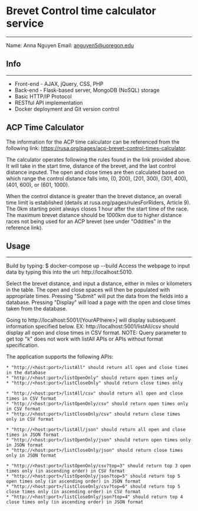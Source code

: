 # Brevet Control time calculator service
------
Name: Anna Nguyen
Email: anguyen5@uoregon.edu

## Info 
------
* Front-end - AJAX, jQuery, CSS, PHP
* Back-end - Flask-based server, MongoDB (NoSQL) storage
* Basic HTTP/IP Protocol
* RESTful API implementation
* Docker deployment and Git version control

## ACP Time Calculator

The information for the ACP time calculator can be referenced from the following link: https://rusa.org/pages/acp-brevet-control-times-calculator.

The calculator operates following the rules found in the link provided above. It will take in the start time, distance of the brevet, and the last control distance inputed. The open and close times are then calculated based on which range the control distance falls into, (0, 200), (201, 300), (301, 400), (401, 600), or (601, 1000).

When the control distance is greater than the brevet distance, an overall time limit is established (details at rusa.org/pages/rulesForRiders, Article 9). The 0km starting point always closes 1 hour after the start time of the race. The maximum brevet distance should be 1000km due to higher distance races not being used for an ACP brevet (see under "Oddities" in the reference link).

## Usage
------
Build by typing: $ docker-compose up --build
Access the webpage to input data by typing this into the url: http://localhost:5010.

Select the brevet distance, and input a distance, either in miles or kilometers in the table. The open and close spaces will then be populated with appropriate times. Pressing "Submit" will put the data from the fields into a database. Pressing "Display" will load a page with the open and close times taken from the database.

Going to http://localhost:5001/[YourAPIhere>] will display subsequent information specified below. EX: http://localhost:5001/listAll/csv should display all open and close times in CSV format. NOTE: Query parameter to get top "k" does not work with listAll APIs or APIs without format specification.

The application supports the following APIs:

    * "http://<host:port>/listAll" should return all open and close times in the database
    * "http://<host:port>/listOpenOnly" should return open times only
    * "http://<host:port>/listCloseOnly" should return close times only

    * "http://<host:port>/listAll/csv" should return all open and close times in CSV format
    * "http://<host:port>/listOpenOnly/csv" should return open times only in CSV format
    * "http://<host:port>/listCloseOnly/csv" should return close times only in CSV format

    * "http://<host:port>/listAll/json" should return all open and close times in JSON format
    * "http://<host:port>/listOpenOnly/json" should return open times only in JSON format
    * "http://<host:port>/listCloseOnly/json" should return close times only in JSON format

    * "http://<host:port>/listOpenOnly/csv?top=3" should return top 3 open times only (in ascending order) in CSV format 
    * "http://<host:port>/listOpenOnly/json?top=5" should return top 5 open times only (in ascending order) in JSON format
    * "http://<host:port>/listCloseOnly/csv?top=6" should return top 5 close times only (in ascending order) in CSV format
    * "http://<host:port>/listCloseOnly/json?top=4" should return top 4 close times only (in ascending order) in JSON format
